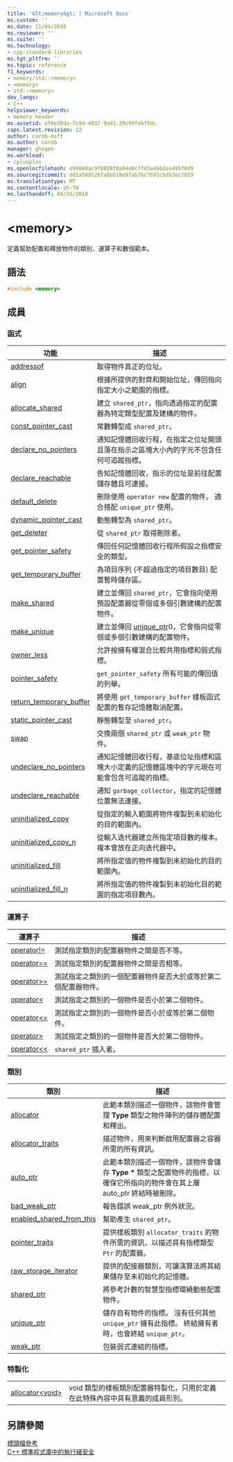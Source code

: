 ```yaml
---
title: '&lt;memory&gt; | Microsoft Docs'
ms.custom: ''
ms.date: 11/04/2016
ms.reviewer: ''
ms.suite: ''
ms.technology:
- cpp-standard-libraries
ms.tgt_pltfrm: ''
ms.topic: reference
f1_keywords:
- memory/std::<memory>
- <memory>
- std::<memory>
dev_langs:
- C++
helpviewer_keywords:
- memory header
ms.assetid: ef8e38da-7c9d-4037-9ad1-20c99febf5dc
caps.latest.revision: 22
author: corob-msft
ms.author: corob
manager: ghogen
ms.workload:
- cplusplus
ms.openlocfilehash: e9660dac9f8830f8a94e8c7fd5a466daa495f0d9
ms.sourcegitcommit: dd1a509526fa8bb18e97ab7bc7b91cbdb3ec7059
ms.translationtype: MT
ms.contentlocale: zh-TW
ms.lasthandoff: 04/26/2018
---
```

# <a name="ltmemorygt"></a>&lt;memory&gt;

定義幫助配置和釋放物件的類別、運算子和數個範本。

## <a name="syntax"></a>語法

```cpp
#include <memory>

```

## <a name="members"></a>成員

### <a name="functions"></a>函式

|功能|描述|
|-|-|
|[addressof](../standard-library/memory-functions.md#addressof)|取得物件真正的位址。|
|[align](../standard-library/memory-functions.md#align)|根據所提供的對齊和開始位址，傳回指向指定大小之範圍的指標。|
|[allocate_shared](../standard-library/memory-functions.md#allocate_shared)|建立 `shared_ptr`，指向透過指定的配置器為特定類型配置及建構的物件。|
|[const_pointer_cast](../standard-library/memory-functions.md#const_pointer_cast)|常數轉型成 `shared_ptr`。|
|[declare_no_pointers](../standard-library/memory-functions.md#declare_no_pointers)|通知記憶體回收行程，在指定之位址開頭且落在指示之區塊大小內的字元不包含任何可追蹤指標。|
|[declare_reachable](../standard-library/memory-functions.md#declare_reachable)|告知記憶體回收，指示的位址是前往配置儲存體且可連接。|
|[default_delete](../standard-library/memory-functions.md#default_delete)|刪除使用 `operator new` 配置的物件。 適合搭配 `unique_ptr` 使用。|
|[dynamic_pointer_cast](../standard-library/memory-functions.md#dynamic_pointer_cast)|動態轉型為 `shared_ptr`。|
|[get_deleter](../standard-library/memory-functions.md#get_deleter)|從 `shared_ptr` 取得刪除者。|
|[get_pointer_safety](../standard-library/memory-functions.md#get_pointer_safety)|傳回任何記憶體回收行程所假設之指標安全的類型。|
|[get_temporary_buffer](../standard-library/memory-functions.md#get_temporary_buffer)|為項目序列 (不超過指定的項目數目) 配置暫時儲存區。|
|[make_shared](../standard-library/memory-functions.md#make_shared)|建立並傳回 `shared_ptr`，它會指向使用預設配置器從零個或多個引數建構的配置物件。|
|[make_unique](../standard-library/memory-functions.md#make_unique)|建立並傳回 [unique_ptr](../standard-library/unique-ptr-class.md)0，它會指向從零個或多個引數建構的配置物件。|
|[owner_less](../standard-library/memory-functions.md#owner_less)|允許按擁有權混合比較共用指標和弱式指標。|
|[pointer_safety](../standard-library/memory-enums.md#pointer_safety)|`get_pointer_safety` 所有可能的傳回值的列舉。|
|[return_temporary_buffer](../standard-library/memory-functions.md#return_temporary_buffer)|將使用 `get_temporary_buffer` 樣板函式配置的暫存記憶體取消配置。|
|[static_pointer_cast](../standard-library/memory-functions.md#static_pointer_cast)|靜態轉型至 `shared_ptr`。|
|[swap](../standard-library/memory-functions.md#swap)|交換兩個 `shared_ptr` 或 `weak_ptr` 物件。|
|[undeclare_no_pointers](../standard-library/memory-functions.md#undeclare_no_pointers)|通知記憶體回收行程，基底位址指標和區塊大小定義的記憶體區塊中的字元現在可能會包含可追蹤的指標。|
|[undeclare_reachable](../standard-library/memory-functions.md#undeclare_reachable)|通知 `garbage_collector`，指定的記憶體位置無法連接。|
|[uninitialized_copy](../standard-library/memory-functions.md#uninitialized_copy)|從指定的輸入範圍將物件複製到未初始化的目的範圍內。|
|[uninitialized_copy_n](../standard-library/memory-functions.md#uninitialized_copy_n)|從輸入迭代器建立所指定項目數的複本。 複本會放在正向迭代器中。|
|[uninitialized_fill](../standard-library/memory-functions.md#uninitialized_fill)|將所指定值的物件複製到未初始化的目的範圍內。|
|[uninitialized_fill_n](../standard-library/memory-functions.md#uninitialized_fill_n)|將所指定值的物件複製到未初始化目的範圍的指定項目數內。|

### <a name="operators"></a>運算子

|運算子|描述|
|-|-|
|[operator!=](../standard-library/memory-operators.md#op_neq)|測試指定類別的配置器物件之間是否不等。|
|[operator==](../standard-library/memory-operators.md#op_eq_eq)|測試指定類別的配置器物件之間是否相等。|
|[operator>=](../standard-library/memory-operators.md#op_gt_eq)|測試指定之類別的一個配置器物件是否大於或等於第二個配置器物件。|
|[operator<](../standard-library/memory-operators.md#op_lt)|測試指定之類別的一個物件是否小於第二個物件。|
|[operator\<=](../standard-library/memory-operators.md#op_gt_eq)|測試指定之類別的一個物件是否小於或等於第二個物件。|
|[operator>](../standard-library/memory-operators.md#op_gt)|測試指定之類別的一個物件是否大於第二個物件。|
|[operator<<](../standard-library/memory-operators.md#op_lt_lt)|`shared_ptr` 插入者。|

### <a name="classes"></a>類別

|類別|描述|
|-|-|
|[allocator](../standard-library/allocator-class.md)|此範本類別描述一個物件，該物件會管理 **Type** 類型之物件陣列的儲存體配置和釋出。|
|[allocator_traits](../standard-library/allocator-traits-class.md)|描述物件，用來判斷啟用配置器之容器所需的所有資訊。|
|[auto_ptr](../standard-library/auto-ptr-class.md)|此範本類別描述一個物件，該物件會儲存 **Type \*** 類型之配置物件的指標，以確保它所指向的物件會在其上層 auto_ptr 終結時被刪除。|
|[bad_weak_ptr](../standard-library/bad-weak-ptr-class.md)|報告錯誤 weak_ptr 例外狀況。|
|[enabled_shared_from_this](../standard-library/enable-shared-from-this-class.md)|幫助產生 `shared_ptr`。|
|[pointer_traits](../standard-library/pointer-traits-struct.md)|提供樣板類別 `allocator_traits` 的物件所需的資訊，以描述具有指標類型 `Ptr` 的配置器。|
|[raw_storage_iterator](../standard-library/raw-storage-iterator-class.md)|提供的配接器類別，可讓演算法將其結果儲存至未初始化的記憶體。|
|[shared_ptr](../standard-library/shared-ptr-class.md)|將參考計數的智慧型指標環繞動態配置物件。|
|[unique_ptr](../standard-library/unique-ptr-class.md)|儲存自有物件的指標。 沒有任何其他 `unique_ptr` 擁有此指標。 終結擁有者時，也會終結 `unique_ptr`。|
|[weak_ptr](../standard-library/weak-ptr-class.md)|包裝弱式連結的指標。|

### <a name="specializations"></a>特製化

|||
|-|-|
|[allocator\<void>](../standard-library/allocator-void-class.md)|void 類型的樣板類別配置器特製化，只用於定義在此特殊內容中具有意義的成員形別。|

## <a name="see-also"></a>另請參閱

[標頭檔參考](../standard-library/cpp-standard-library-header-files.md)<br/>
[C++ 標準程式庫中的執行緒安全](../standard-library/thread-safety-in-the-cpp-standard-library.md)<br/>
